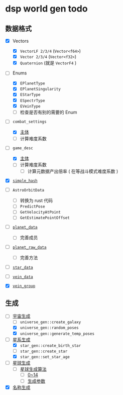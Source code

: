 # dsp world gen todo

## 数据格式

- [x] Vectors
  - [x] `VectorLF 2/3/4` (`Vector<f64>`)
  - [x] `Vector 2/3/4` (`Vector<f32>`)
  - [x] `Quaternion` (就是 `VectorF4` )

- [ ] Enums
  - [x] `EPlanetType`
  - [x] `EPlanetSingularity`
  - [x] `EStarType`
  - [x] `ESpectrType`
  - [x] `EVeinType`
  - [ ] 检查是否有别的需要的 Enum

- [ ] `combat_settings`
  - [x] [主体](src/data_struct/combat_setting.rs)
  - [ ] 计算难度系数

- [ ] `game_desc`
  - [x] [主体](src/data_struct/game_desc.rs)
  - [ ] 计算难度系数
    - [ ] 计算元数据产出倍率 ( 在等战斗模式难度系数 )

- [x] [`simple_hash`](src/data_struct/simple_hash.rs)

- [ ] `AstroOrbitData`
  - [ ] 转换为 rust 代码
  - [ ] `PredictPose`
  - [ ] `GetVelocityAtPoint`
  - [ ] `GetEstimatePointOffset`

- [ ] [`planet_data`](src/data_struct/planet_data.rs)
  - [ ] 完善成员

- [ ] [`planet_raw_data`](src/data_struct/planet_raw_data.rs)
  - [ ] 完善方法

- [ ] [`star_data`](src/data_struct/star_data.rs)

- [ ] [`vein_data`](src/data_struct/vein_data.rs)

- [x] [`vein_group`](src/data_struct/vein_group.rs)

## 生成

- [ ] [宇宙生成](src/gen/universe_gen.rs)
  - [ ] `universe_gen::create_galaxy`
  - [x] `universe_gen::random_poses`
  - [x] `universe_gen::generate_temp_poses`

- [ ] [星系生成](src/gen/star_gen.rs)
  - [x] `star_gen::create_birth_star`
  - [ ] `star_gen::create_star`
  - [x] `star_gen::set_star_age`

- [ ] [星球生成](src/gen/planet_gen.rs)
  - [ ] [星球生成算法](src/gen/planet_algorithm.rs)
    - [ ] [0~14](src/gen/planet_algorithm)
    - [ ] [生成参数](src/gen/planet_algorithm)

- [x] [名称生成](src/gen/name_gen.rs)

